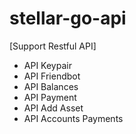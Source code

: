 # stellar-go-api
[Support Restful API]

- API Keypair
- API Friendbot
- API Balances
- API Payment
- API Add Asset
- API Accounts Payments
